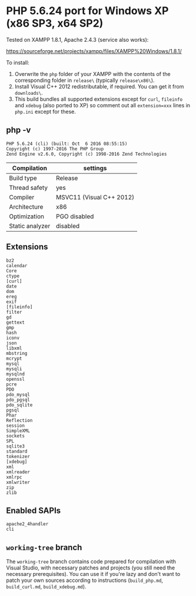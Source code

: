 # PHP 5.6.24 port for Windows XP (x86 SP3, x64 SP2)

Tested on XAMPP 1.8.1, Apache 2.4.3 (service also works):

https://sourceforge.net/projects/xampp/files/XAMPP%20Windows/1.8.1/

To install:

1. Overwrite the `php` folder of your XAMPP with the contents of the corresponding folder in `release\` (typically `release\x86\`).
2. Install Visual C++ 2012 redistributable, if required. You can get it from `downloads\`.
3. This build bundles all supported extensions except for `curl`, `fileinfo` and `xdebug` (also ported to XP) so comment out all `extension=xxx` lines in `php.ini` except for these.

## php -v

```
PHP 5.6.24 (cli) (built: Oct  6 2016 08:55:15)
Copyright (c) 1997-2016 The PHP Group
Zend Engine v2.6.0, Copyright (c) 1998-2016 Zend Technologies
```

Compilation     | settings
----------------|--------------------------
Build type      | Release
Thread safety   | yes
Compiler        | MSVC11 (Visual C++ 2012)
Architecture    | x86
Optimization    | PGO disabled
Static analyzer | disabled

## Extensions

```
bz2
calendar
Core
ctype
[curl]
date
dom
ereg
exif
[fileinfo]
filter
gd
gettext
gmp
hash
iconv
json
libxml
mbstring
mcrypt
mysql
mysqli
mysqlnd
openssl
pcre
PDO
pdo_mysql
pdo_pgsql
pdo_sqlite
pgsql
Phar
Reflection
session
SimpleXML
sockets
SPL
sqlite3
standard
tokenizer
[xdebug]
xml
xmlreader
xmlrpc
xmlwriter
zip
zlib
```

## Enabled SAPIs

```
apache2_4handler
cli
```

## `working-tree` branch
The `working-tree` branch contains code prepared for compilation with Visual Studio, with necessary patches and projects (you still need the necessary prerequisites). You can use it if you're lazy and don't want to patch your own sources according to instructions (`build_php.md`, `build_curl.md`, `build_xdebug.md`).
